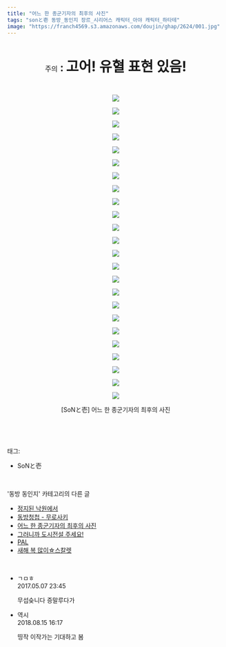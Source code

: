 ```yaml
---
title: "어느 한 종군기자의 최후의 사진"
tags: "sonと壱 동방_동인지 장르_시리어스 캐릭터_아야 캐릭터_하타테"
image: "https://franch4569.s3.amazonaws.com/doujin/ghap/2624/001.jpg"
---
```

<div class="article">
<p style="text-align: center; clear: none; float: none;"><br/></p>
<p style="text-align: center; clear: none; float: none;"><span style="font-size: 18pt;"><span style="font-size: 12pt;">주의</span><b> : </b><span style="font-weight: bold; font-size: 24pt;">고어! 유혈 표현 있음!</span></span></p>
<p style="text-align: center; clear: none; float: none;"><br/></p>
<p style="text-align: center; clear: none; float: none;"><img src="{{ site.imgserver2 }}/ghap/2624/001.jpg"/></p>
<p style="text-align: center; clear: none; float: none;"><img src="{{ site.imgserver2 }}/ghap/2624/002.jpg"/></p>
<p style="text-align: center; clear: none; float: none;"><img src="{{ site.imgserver2 }}/ghap/2624/003.jpg"/></p>
<p style="text-align: center; clear: none; float: none;"><img src="{{ site.imgserver2 }}/ghap/2624/004.jpg"/></p>
<p style="text-align: center; clear: none; float: none;"><img src="{{ site.imgserver2 }}/ghap/2624/005.jpg"/></p>
<p style="text-align: center; clear: none; float: none;"><img src="{{ site.imgserver2 }}/ghap/2624/006.jpg"/></p>
<p style="text-align: center; clear: none; float: none;"><img src="{{ site.imgserver2 }}/ghap/2624/007.jpg"/></p>
<p style="text-align: center; clear: none; float: none;"><img src="{{ site.imgserver2 }}/ghap/2624/008.jpg"/></p>
<p style="text-align: center; clear: none; float: none;"><img src="{{ site.imgserver2 }}/ghap/2624/009.jpg"/></p>
<p style="text-align: center; clear: none; float: none;"><img src="{{ site.imgserver2 }}/ghap/2624/010.jpg"/></p>
<p style="text-align: center; clear: none; float: none;"><img src="{{ site.imgserver2 }}/ghap/2624/011.jpg"/></p>
<p style="text-align: center; clear: none; float: none;"><img src="{{ site.imgserver2 }}/ghap/2624/012.jpg"/></p>
<p style="text-align: center; clear: none; float: none;"><img src="{{ site.imgserver2 }}/ghap/2624/013.jpg"/></p>
<p style="text-align: center; clear: none; float: none;"><img src="{{ site.imgserver2 }}/ghap/2624/014.jpg"/></p>
<p style="text-align: center; clear: none; float: none;"><img src="{{ site.imgserver2 }}/ghap/2624/015.jpg"/></p>
<p style="text-align: center; clear: none; float: none;"><img src="{{ site.imgserver2 }}/ghap/2624/016.jpg"/></p>
<p style="text-align: center; clear: none; float: none;"><img src="{{ site.imgserver2 }}/ghap/2624/017.jpg"/></p>
<p style="text-align: center; clear: none; float: none;"><img src="{{ site.imgserver2 }}/ghap/2624/018.jpg"/></p>
<p style="text-align: center; clear: none; float: none;"><img src="{{ site.imgserver2 }}/ghap/2624/019.jpg"/></p>
<p style="text-align: center; clear: none; float: none;"><img src="{{ site.imgserver2 }}/ghap/2624/020.jpg"/></p>
<p style="text-align: center; clear: none; float: none;"><img src="{{ site.imgserver2 }}/ghap/2624/021.jpg"/></p>
<p style="text-align: center; clear: none; float: none;"><img src="{{ site.imgserver2 }}/ghap/2624/022.jpg"/></p>
<p style="text-align: center; clear: none; float: none;"><img src="{{ site.imgserver2 }}/ghap/2624/023.jpg"/></p>
<p style="text-align: center; clear: none; float: none;"><img src="{{ site.imgserver2 }}/ghap/2624/024.jpg"/></p>
<p style="text-align: center; clear: none; float: none;">[SoNと壱] 어느 한 종군기자의 최후의 사진</p>
<p><br/></p>
</div><br/>
<div class="tagTrail">
<p>태그: </p>
<ul>
<li>SoNと壱</li>
</ul>
</div><br/>
<div class="another">
<p>'동방 동인지' 카테고리의 다른 글</p>
<ul>
<li><a href="/ghap_2628">정지된 낙원에서</a></li>
<li><a href="/ghap_2627">동방청첩 - 무로사키</a></li>
<li><a href="/ghap_2624">어느 한 종군기자의 최후의 사진</a></li>
<li><a href="/ghap_2620">그러니까 도시전설 주세요!</a></li>
<li><a href="/ghap_2619">PAL</a></li>
<li><a href="/ghap_2618">새해 복 많이☆스칼렛</a></li>
</ul>
</div><br/>
<div class="cb_module cb_fluid">
<div class="cb_wrt cb_profile">
<div class="comment">
<ul>
<li class="cb_thumb_off" id="comment14983210">
<div class="cb_comment_area">
<div class="cb_info_area">
<div class="cb_section">
<span class="cb_nick_name">ㄱㅁㅎ</span>
</div>
<div class="cb_section">
<span class="cb_date">2017.05.07 23:45 </span>
</div>
</div>
<div class="cb_dsc_comment">
<p class="cb_dsc">
											무섭슺니다 증말루다가
										</p>
</div>
</div></li>
<li class="cb_thumb_off" id="comment15309222">
<div class="cb_comment_area">
<div class="cb_info_area">
<div class="cb_section">
<span class="cb_nick_name">역시</span>
</div>
<div class="cb_section">
<span class="cb_date">2018.08.15 16:17 </span>
</div>
</div>
<div class="cb_dsc_comment">
<p class="cb_dsc">
											띵작 이작가는 기대하고 봄
										</p>
</div>
</div></li>
</ul>
</div>
</div><!-- commentList close -->
</div><br/>
